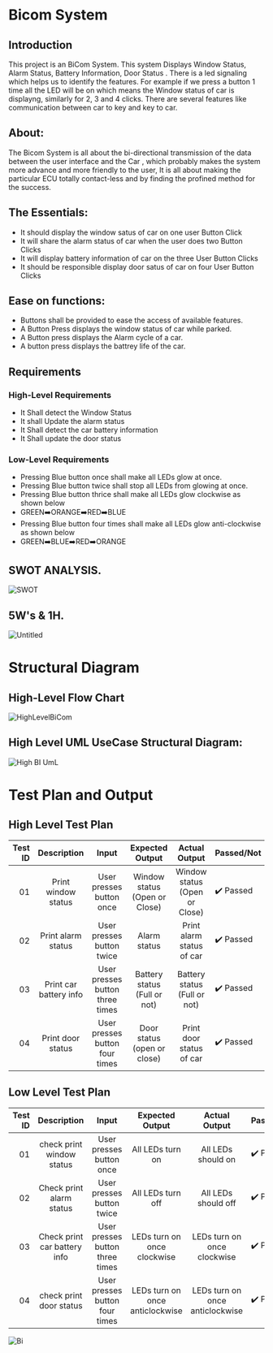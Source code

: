 # Bicom System

## Introduction
   This project is an BiCom System. This system Displays Window Status, Alarm Status, Battery Information, Door Status . There is a led signaling which helps us to identify the      features. For example if we press a button 1 time all the LED will be on which means the Window status of car is displayng, similarly for 2, 3 and 4 clicks. There are several      features like communication between car to key and key to car.
   
## About:
 The Bicom System is all about the bi-directional transmission of the data between the user interface and the Car , which probably makes the system more advance and more friendly to the user, It is all about making the particular ECU totally contact-less and by finding the profined method for the success.
   
## The Essentials:
* It should display the window satus of car on one user Button Click
* It will share the alarm status of car when the user does two Button Clicks
* It will display battery information of car on the three User Button Clicks
* It should be responsible display door satus of car on four User Button Clicks

##  Ease on functions:
* Buttons shall be provided to ease the access of available features.
* A Button Press displays the window status of car while parked.
* A Button press displays the Alarm cycle of a car.
* A button press displays the battrey life of the car.

## Requirements
### High-Level Requirements

  
  * It Shall detect the Window Status 
  * It shall Update the alarm status 
  * It Shall detect the car battery information 
  * It Shall update the door status
  
### Low-Level Requirements


* Pressing Blue button once shall make all LEDs glow at once.        
* Pressing Blue button twice shall stop all LEDs from glowing at once.
* Pressing Blue button thrice shall make all LEDs glow clockwise as shown below    
* GREEN:arrow_right:ORANGE:arrow_right:RED:arrow_right:BLUE                         
* Pressing Blue button four times shall make all LEDs glow anti-clockwise as shown below
* GREEN:arrow_right:BLUE:arrow_right:RED:arrow_right:ORANGE   

## SWOT ANALYSIS.
![SWOT](https://user-images.githubusercontent.com/98813646/157853215-1b9bdbb0-39c1-462a-8877-b8bbcc2f0884.PNG)

## 5W's & 1H.
![Untitled](https://user-images.githubusercontent.com/98813646/157856381-a0fc27ac-7b55-4059-a934-db2c102b12ac.png)
# Structural Diagram

## High-Level Flow Chart
![HighLevelBiCom](https://user-images.githubusercontent.com/98817420/157873787-1115a071-a70a-49a8-b362-3cde852bb7fe.png)

## High Level UML UseCase Structural Diagram:
![High BI UmL](https://user-images.githubusercontent.com/98813646/157869442-56c214b6-9b89-4510-a6e8-4ceadc847d8f.png)

# Test Plan and Output 

## High Level Test Plan

| Test ID | Description | Input | Expected Output | Actual Output | Passed/Not |
|---------:|:----------:|:------:|:--------------:|:---------------:|:--------|
|01 | Print window status | User presses button once | Window status (Open or Close) | Window status (Open or Close) | ✔️ Passed |
|02 | Print alarm status | User presses button twice | Alarm status | Print alarm status of car | ✔️ Passed |
|03 | Print car battery info | User presses button three times | Battery status (Full or not) |  Battery status (Full or not) | ✔️ Passed |
|04 | Print door status | User presses button four times | Door status (open or close) | Print door status of car | ✔️ Passed |

## Low Level Test Plan 

| Test ID | Description | Input | Expected Output | Actual Output | Passed/Not |
|--------:|:-----------:|:-----:|:---------------:|:--------------:|:-------|
|01 | check print window status |User presses button once| All LEDs turn on | All LEDs should on | ✔️ Passed |
|02 | Check print alarm status | User presses button twice | All LEDs turn off | All LEDs should off | ✔️ Passed |
|03 | Check print car battery info | User presses button three times | LEDs turn on once clockwise | LEDs turn on once clockwise | ✔️ Passed |
|04 | check print door status |  User presses button four times | LEDs turn on once anticlockwise | LEDs turn on once anticlockwise | ✔️ Passed |

![Bi](https://user-images.githubusercontent.com/98813646/157868153-730430eb-6b89-4f8f-af48-24d875d37da2.PNG)



